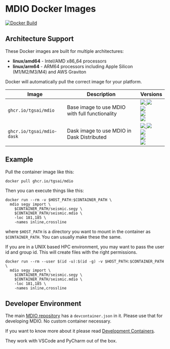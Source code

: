 # MDIO Docker Images

[![Docker Build](https://github.com/TGSAI/mdio-docker/actions/workflows/build.yml/badge.svg)](https://github.com/TGSAI/mdio-docker/actions/workflows/build.yml)

## Architecture Support

These Docker images are built for multiple architectures:
- **linux/amd64** - Intel/AMD x86_64 processors
- **linux/arm64** - ARM64 processors including Apple Silicon (M1/M2/M3/M4) and AWS Graviton

Docker will automatically pull the correct image for your platform.

| Image                     | Description                                    | Versions                                                                                                                                                                                                                                             |
| ------------------------- | ---------------------------------------------- | ---------------------------------------------------------------------------------------------------------------------------------------------------------------------------------------------------------------------------------------------------- |
| `ghcr.io/tgsai/mdio`      | Base image to use MDIO with full functionality | [![][tgsai-mdio-latest] ![][tgsai-mdio-release] <br/> ![][tgsai-mdio-py313-release] <br/> ![][tgsai-mdio-py312-release] <br/> ![][tgsai-mdio-py311-release]](https://github.com/tgsai/mdio-docker/pkgs/container/mdio)                               |
| `ghcr.io/tgsai/mdio-dask` | Dask image to use MDIO in Dask Distributed     | [![][tgsai-mdio-dask-latest] ![][tgsai-mdio-dask-release] <br/> ![][tgsai-mdio-dask-py313-release] <br/> ![][tgsai-mdio-dask-py312-release] <br/> ![][tgsai-mdio-dask-py311-release]](https://github.com/tgsai/mdio-docker/pkgs/container/mdio-dask) |

[tgsai-mdio-latest]: https://img.shields.io/badge/ghcr.io%2Ftgsai%2Fmdio-latest-purple
[tgsai-mdio-release]: https://img.shields.io/badge/ghcr.io%2Ftgsai%2Fmdio-1.0.2-purple
[tgsai-mdio-py311-release]: https://img.shields.io/badge/ghcr.io%2Ftgsai%2Fmdio-1.0.2--py3.11-purple
[tgsai-mdio-py312-release]: https://img.shields.io/badge/ghcr.io%2Ftgsai%2Fmdio-1.0.2--py3.12-purple
[tgsai-mdio-py313-release]: https://img.shields.io/badge/ghcr.io%2Ftgsai%2Fmdio-1.0.2--py3.13-purple
[tgsai-mdio-dask-latest]: https://img.shields.io/badge/ghcr.io%2Ftgsai%2Fmdio--dask-latest-purple
[tgsai-mdio-dask-release]: https://img.shields.io/badge/ghcr.io%2Ftgsai%2Fmdio--dask-1.0.2-purple
[tgsai-mdio-dask-py311-release]: https://img.shields.io/badge/ghcr.io%2Ftgsai%2Fmdio--dask-1.0.2--py3.11-purple
[tgsai-mdio-dask-py312-release]: https://img.shields.io/badge/ghcr.io%2Ftgsai%2Fmdio--dask-1.0.2--py3.12-purple
[tgsai-mdio-dask-py313-release]: https://img.shields.io/badge/ghcr.io%2Ftgsai%2Fmdio--dask-1.0.2--py3.13-purple

## Example

Pull the container image like this:

```shell
docker pull ghcr.io/tgsai/mdio
```

Then you can execute things like this:

```shell
docker run --rm -v $HOST_PATH:$CONTAINER_PATH \
  mdio segy import \
    $CONTAINER_PATH/seismic.segy \
    $CONTAINER_PATH/seismic.mdio \
    -loc 181,185 \
    -names inline,crossline
```

where `$HOST_PATH` is a directory you want to mount in the container as
`$CONTAINER_PATH`. You can usually make these the same.

If you are in a UNIX based HPC environment, you may want to pass the user id
and group id. This will create files with the right permissions.

```shell
docker run --rm --user $(id -u):$(id -g) -v $HOST_PATH:$CONTAINER_PATH \
  mdio segy import \
    $CONTAINER_PATH/seismic.segy \
    $CONTAINER_PATH/seismic.mdio \
    -loc 181,185 \
    -names inline,crossline
```

## Developer Environment

The main [MDIO repository] has a `devcontainer.json` in it. Please use that
for developing MDIO. No custom container necessary.

If you want to know more about it please read [Development Containers].

They work with VSCode and PyCharm out of the box.

[MDIO Repository]: https://github.com/TGSAI/mdio-python
[Development Containers]: https://containers.dev/
